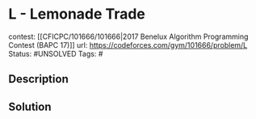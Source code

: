 # L - Lemonade Trade

contest: [[CFICPC/101666/101666|2017 Benelux Algorithm Programming Contest (BAPC 17)]]
url: https://codeforces.com/gym/101666/problem/L
Status: #UNSOLVED
Tags: #

## Description

## Solution

